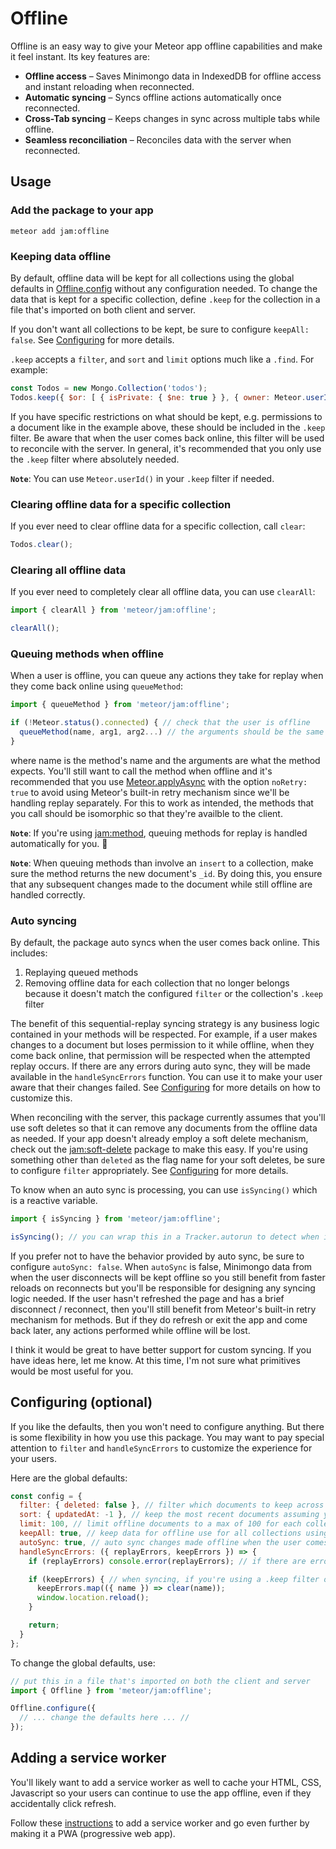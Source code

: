 # Offline

Offline is an easy way to give your Meteor app offline capabilities and make it feel instant. Its key features are:

* **Offline access** – Saves Minimongo data in IndexedDB for offline access and instant reloading when reconnected.
* **Automatic syncing** – Syncs offline actions automatically once reconnected.
* **Cross-Tab syncing** – Keeps changes in sync across multiple tabs while offline.
* **Seamless reconciliation** – Reconciles data with the server when reconnected.

## Usage

### Add the package to your app
`meteor add jam:offline`

### Keeping data offline
By default, offline data will be kept for all collections using the global defaults in [Offline.config](#configuring-optional) without any configuration needed. To change the data that is kept for a specific collection, define `.keep` for the collection in a file that's imported on both client and server.

If you don't want all collections to be kept, be sure to configure `keepAll: false`. See [Configuring](#configuring-optional) for more details.

`.keep` accepts a `filter`, and `sort` and `limit` options much like a `.find`. For example:

```js
const Todos = new Mongo.Collection('todos');
Todos.keep({ $or: [ { isPrivate: { $ne: true } }, { owner: Meteor.userId() } ]}, { limit: 200 }) // this will override any global defaults
```

If you have specific restrictions on what should be kept, e.g. permissions to a document like in the example above, these should be included in the `.keep` filter. Be aware that when the user comes back online, this filter will be used to reconcile with the server. In general, it's recommended that you only use the `.keep` filter where absolutely needed.

**`Note`**: You can use `Meteor.userId()` in your `.keep` filter if needed.

### Clearing offline data for a specific collection
If you ever need to clear offline data for a specific collection, call `clear`:

```js
Todos.clear();
```

### Clearing all offline data
If you ever need to completely clear all offline data, you can use `clearAll`:

```js
import { clearAll } from 'meteor/jam:offline';

clearAll();
```

### Queuing methods when offline
When a user is offline, you can queue any actions they take for replay when they come back online using `queueMethod`:

```js
import { queueMethod } from 'meteor/jam:offline';

if (!Meteor.status().connected) { // check that the user is offline
  queueMethod(name, arg1, arg2...) // the arguments should be the same form that you'd use for Meteor.callAsync
}
```
where name is the method's name and the arguments are what the method expects. You'll still want to call the method when offline and it's recommended that you use [Meteor.applyAsync](https://docs.meteor.com/api/methods.html#Meteor-applyAsync) with the option `noRetry: true` to avoid using Meteor's built-in retry mechanism since we'll be handling replay separately. For this to work as intended, the methods that you call should be isomorphic so that they're availble to the client.

**`Note`**: If you're using [jam:method](https://github.com/jamauro/method), queuing methods for replay is handled automatically for you. 🎉

**`Note`**: When queuing methods than involve an `insert` to a collection, make sure the method returns the new document's `_id`. By doing this, you ensure that any subsequent changes made to the document while still offline are handled correctly.

### Auto syncing
By default, the package auto syncs when the user comes back online. This includes:

1. Replaying queued methods
2. Removing offline data for each collection that no longer belongs because it doesn't match the configured `filter` or the collection's `.keep` filter

The benefit of this sequential-replay syncing strategy is any business logic contained in your methods will be respected. For example, if a user makes changes to a document but loses permission to it while offline, when they come back online, that permission will be respected when the attempted replay occurs. If there are any errors during auto sync, they will be made available in the `handleSyncErrors` function. You can use it to make your user aware that their changes failed. See [Configuring](#configuring-optional) for more details on how to customize this.

When reconciling with the server, this package currently assumes that you'll use soft deletes so that it can remove any documents from the offline data as needed. If your app doesn't already employ a soft delete mechanism, check out the [jam:soft-delete](https://github.com/jamauro/soft-delete) package to make this easy. If you're using something other than `deleted` as the flag name for your soft deletes, be sure to configure `filter` appropriately. See [Configuring](#configuring-optional) for more details.

To know when an auto sync is processing, you can use `isSyncing()` which is a reactive variable.

```js
import { isSyncing } from 'meteor/jam:offline';

isSyncing(); // you can wrap this in a Tracker.autorun to detect when it changes
```

If you prefer not to have the behavior provided by auto sync, be sure to configure `autoSync: false`. When `autoSync` is false, Minimongo data from when the user disconnects will be kept offline so you still benefit from faster reloads on reconnects but you'll be responsible for designing any syncing logic needed. If the user hasn't refreshed the page and has a brief disconnect / reconnect, then you'll still benefit from Meteor's built-in retry mechanism for methods. But if they do refresh or exit the app and come back later, any actions performed while offline will be lost.

I think it would be great to have better support for custom syncing. If you have ideas here, let me know. At this time, I'm not sure what primitives would be most useful for you.

## Configuring (optional)
If you like the defaults, then you won't need to configure anything. But there is some flexibility in how you use this package. You may want to pay special attention to `filter` and `handleSyncErrors` to customize the experience for your users.

Here are the global defaults:
```js
const config = {
  filter: { deleted: false }, // filter which documents to keep across all collections. Recommended: use soft deletes, if you're using a different flag for your soft deletes, you'll want to change this.
  sort: { updatedAt: -1 }, // keep the most recent documents assuming you have an updatedAt on each doc. if you're using a different field name for timestamps, you'll want to change this.
  limit: 100, // limit offline documents to a max of 100 for each collection. technically indexeddb can handle significantly more than this so you'll need to determine what works best for your app.
  keepAll: true, // keep data for offline use for all collections using the global filter, sort, limit. to keep data for only certain collections, set this to false and then use collection.keep() for the collections you want to use offline.
  autoSync: true, // auto sync changes made offline when the user comes back online
  handleSyncErrors: ({ replayErrors, keepErrors }) => {
    if (replayErrors) console.error(replayErrors); // if there are errors when the Meteor methods are replayed, they will be in array here with the name of the method, the method's args, and the error itself. you can use it to alert your user, attempt a retry, logging purposes, etc.

    if (keepErrors) { // when syncing, if you're using a .keep filter or you have a global filter in the config that isn't an empty object, and there are errors reconciling with the server, they will be in an array here with the name of the collection and the error itself. you can customize how you handle these. by default, we clear the offline database for the collection since it could have stale data and reload the page.
      keepErrors.map(({ name }) => clear(name));
      window.location.reload();
    }

    return;
  }
};
````

To change the global defaults, use:
```js
// put this in a file that's imported on both the client and server
import { Offline } from 'meteor/jam:offline';

Offline.configure({
  // ... change the defaults here ... //
});
```

## Adding a service worker
You'll likely want to add a service worker as well to cache your HTML, CSS, Javascript so your users can continue to use the app offline, even if they accidentally click refresh.

Follow these [instructions](https://github.com/jamauro/pwa-kit) to add a service worker and go even further by making it a PWA (progressive web app).
